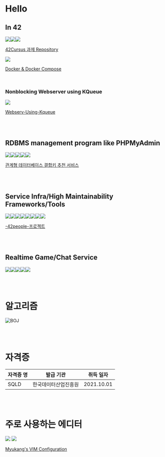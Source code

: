 # Hello

<!-- [![Anurag's GitHub stats](https://github-readme-stats.vercel.app/api?username=koreanddinghwan&theme=radical)](https://github.com/anuraghazra/github-readme-stats) -->
  
<!-- https://simpleicons.org/  -->
<!-- <img src="https://img.shields.io/badge/기술이름-색상번호?style=for-the-badge&logo=아이콘이름&logoColor=white">  -->

## In 42

<img src="https://img.shields.io/badge/C-A8B9CC?style=for-the-badge&logo=C&logoColor=white"><img src="https://img.shields.io/badge/C++-00599C?style=for-the-badge&logo=C++&logoColor=white"><img src="https://img.shields.io/badge/linux-00599C?style=for-the-badge&logo=linux&logoColor=white">  

[42Cursus 과제 Repository](https://github.com/koreanddinghwan/42cursus)  


<img src="https://img.shields.io/badge/docker-00599C?style=for-the-badge&logo=docker&logoColor=white">   

[Docker & Docker Compose](https://github.com/koreanddinghwan/inception_priv)

<br>

### Nonblocking Webserver using KQueue

<img src="https://img.shields.io/badge/Nginx-009639?style=for-the-badge&logo=nginx&logoColor=white">

[Webserv-Using-Kqueue](https://github.com/koreanddinghwan/nginx-like-webserv-using-kqueue)

<br>
<br>


## RDBMS management program like PHPMyAdmin
<img src="https://img.shields.io/badge/Pug-A86454?style=for-the-badge&logo=pug&logoColor=white"><img src="https://img.shields.io/badge/Node.js-339933?style=for-the-badge&logo=node.js&logoColor=white"><img src="https://img.shields.io/badge/Express-000000?style=for-the-badge&logo=Express&logoColor=white"><img src="https://img.shields.io/badge/MySQL-4479A1?style=for-the-badge&logo=MySQL&logoColor=white"><img src="https://img.shields.io/badge/Amazon RDS-527FFF?style=for-the-badge&logo=Amazon RDS&logoColor=white">

[관계형 데이터베이스 결합키 추천 서비스](https://github.com/PreswotLab/preswotlab)

<br>
<br>

## Service Infra/High Maintainability Frameworks/Tools

<img src="https://img.shields.io/badge/TypeScript-3178C6?style=for-the-badge&logo=TypeScript&logoColor=white"><img src="https://img.shields.io/badge/NestJS-E0234E?style=for-the-badge&logo=NestJS&logoColor=white"><img src="https://img.shields.io/badge/TypeOrm-E0234E?style=for-the-badge&logo=TypeOrm&logoColor=white"><img src="https://img.shields.io/badge/Amazon AWS-FF9900?style=for-the-badge&logo=Amazon AWS&logoColor=white"><img src="https://img.shields.io/badge/AWS Lambda-FF9900?style=for-the-badge&logo=AWS Lambda&logoColor=white"><img src="https://img.shields.io/badge/Amazon S3-569A31?style=for-the-badge&logo=Amazon S3&logoColor=white"><img src="https://img.shields.io/badge/Amazon RDS-527FFF?style=for-the-badge&logo=Amazon RDS&logoColor=white"><img src="https://img.shields.io/badge/Amazon EC2-527FFF?style=for-the-badge&logo=Amazon EC2&logoColor=white">

[-42people-프로젝트](https://github.com/42projectPeople)

<br>
<br>

## Realtime Game/Chat Service

<img src="https://img.shields.io/badge/TypeScript-3178C6?style=for-the-badge&logo=TypeScript&logoColor=white"><img src="https://img.shields.io/badge/NestJS-E0234E?style=for-the-badge&logo=NestJS&logoColor=white"><img src="https://img.shields.io/badge/TypeOrm-E0234E?style=for-the-badge&logo=TypeOrm&logoColor=white"><img src="https://img.shields.io/badge/Amazon AWS-FF9900?style=for-the-badge&logo=Amazon AWS&logoColor=white"><img src="https://img.shields.io/badge/SonarQube-4E9BCD?style=for-the-badge&logo=SonarQube&logoColor=white">




<br><br>

# 알고리즘

<!--![Anurag's GitHub stats](https://github-readme-stats.vercel.app/api?username=koreanddinghwan&show_icons=true&theme=radical)-->
![BOJ](http://mazassumnida.wtf/api/v2/generate_badge?boj=rkdaudghks99)  
<!-- ![Solved.ac프로필](https://solved.ac/rkdaudghks99) -->

<br><br>

# 자격증

| 자격증 명 | 발급 기관 | 취득 일자 |
|---------|---------|---------|
| SQLD | 한국데이터산업진흥원 | 2021.10.01 |



<br><br>

# 주로 사용하는 에디터
<img src="https://img.shields.io/badge/Vim-019733?style=for-the-badge&logo=Vim&logoColor=white">
<img src="https://img.shields.io/badge/Neovim-57A143?style=for-the-badge&logo=Neovim&logoColor=white">  

[Myukang's VIM Configuration](https://github.com/koreanddinghwan/vim-configuration)
